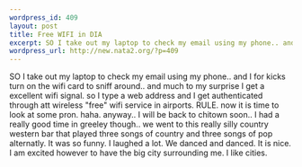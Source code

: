 ```yaml
--- 
wordpress_id: 409
layout: post
title: Free WIFI in DIA
excerpt: SO I take out my laptop to check my email using my phone.. and I for kicks turn on the wifi card to sniff around.. and much to my surprise I get a excellent wifi signal. so I type a web address and I get authenticated through att wireless "free" wifi service in airports. RULE. now it is time to look at some pron. haha. anyway.. I will be back to chitown soon.. I had a really good time in greeley ...
wordpress_url: http://new.nata2.org/?p=409
---
```

SO I take out my laptop to check my email using my phone.. and I for kicks turn on the wifi card to sniff around.. and much to my surprise I get a excellent wifi signal. so I type a web address and I get authenticated through att wireless "free" wifi service in airports. RULE. now it is time to look at some pron. haha. anyway.. I will be back to chitown soon.. I had a really good time in greeley though.. we went to this really silly country western bar that played three songs of country and three songs of pop alternatly. It was so funny. I laughed a lot. We danced and danced. It is nice. I am excited however to have the big city surrounding me. I like cities.

